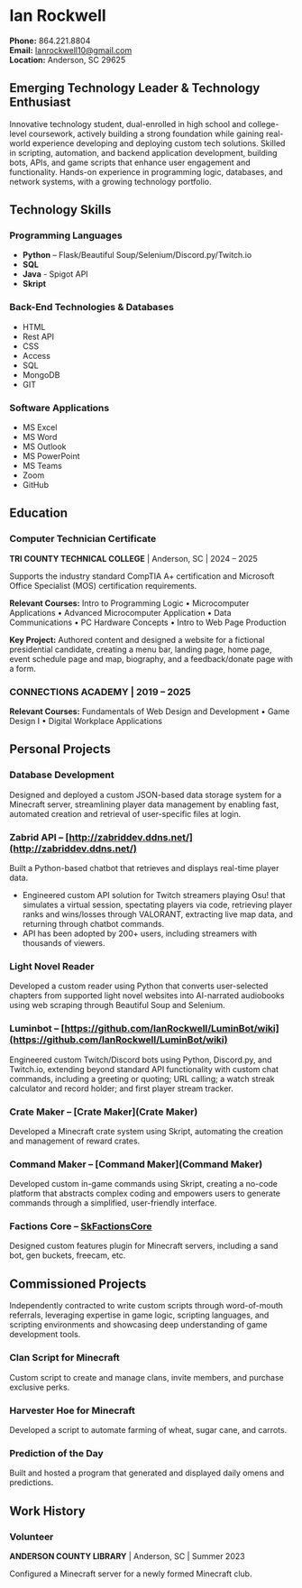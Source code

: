 # Ian Rockwell

**Phone:** 864.221.8804  
**Email:** Ianrockwell10@gmail.com  
**Location:** Anderson, SC 29625

## Emerging Technology Leader & Technology Enthusiast

Innovative technology student, dual-enrolled in high school and college-level coursework, actively building a strong foundation while gaining real-world experience developing and deploying custom tech solutions. Skilled in scripting, automation, and backend application development, building bots, APIs, and game scripts that enhance user engagement and functionality. Hands-on experience in programming logic, databases, and network systems, with a growing technology portfolio.

## Technology Skills

### Programming Languages
- **Python** – Flask/Beautiful Soup/Selenium/Discord.py/Twitch.io
- **SQL**
- **Java** - Spigot API
- **Skript**

### Back-End Technologies & Databases
- HTML
- Rest API
- CSS
- Access
- SQL
- MongoDB
- GIT

### Software Applications
- MS Excel
- MS Word
- MS Outlook
- MS PowerPoint
- MS Teams
- Zoom
- GitHub

## Education

### Computer Technician Certificate
**TRI COUNTY TECHNICAL COLLEGE** | Anderson, SC | 2024 – 2025

Supports the industry standard CompTIA A+ certification and Microsoft Office Specialist (MOS) certification requirements.

**Relevant Courses:** Intro to Programming Logic • Microcomputer Applications • Advanced Microcomputer Application • Data Communications • PC Hardware Concepts • Intro to Web Page Production

**Key Project:** Authored content and designed a website for a fictional presidential candidate, creating a menu bar, landing page, home page, event schedule page and map, biography, and a feedback/donate page with a form.

### CONNECTIONS ACADEMY | 2019 – 2025

**Relevant Courses:** Fundamentals of Web Design and Development • Game Design I • Digital Workplace Applications

## Personal Projects

### Database Development
Designed and deployed a custom JSON-based data storage system for a Minecraft server, streamlining player data management by enabling fast, automated creation and retrieval of user-specific files at login.

### Zabrid API – [http://zabriddev.ddns.net/](http://zabriddev.ddns.net/)
Built a Python-based chatbot that retrieves and displays real-time player data.

- Engineered custom API solution for Twitch streamers playing Osu! that simulates a virtual session, spectating players via code, retrieving player ranks and wins/losses through VALORANT, extracting live map data, and returning through chatbot commands.
- API has been adopted by 200+ users, including streamers with thousands of viewers.

### Light Novel Reader
Developed a custom reader using Python that converts user-selected chapters from supported light novel websites into AI-narrated audiobooks using web scraping through Beautiful Soup and Selenium.

### Luminbot – [https://github.com/IanRockwell/LuminBot/wiki](https://github.com/IanRockwell/LuminBot/wiki)
Engineered custom Twitch/Discord bots using Python, Discord.py, and Twitch.io, extending beyond standard API functionality with custom chat commands, including a greeting or quoting; URL calling; a watch streak calculator and record holder; and first player stream tracker.

### Crate Maker – [Crate Maker](Crate Maker)
Developed a Minecraft crate system using Skript, automating the creation and management of reward crates.

### Command Maker – [Command Maker](Command Maker)
Developed custom in-game commands using Skript, creating a no-code platform that abstracts complex coding and empowers users to generate commands through a simplified, user-friendly interface.

### Factions Core – [SkFactionsCore](SkFactionsCore)
Designed custom features plugin for Minecraft servers, including a sand bot, gen buckets, freecam, etc.

## Commissioned Projects

Independently contracted to write custom scripts through word-of-mouth referrals, leveraging expertise in game logic, scripting languages, and scripting environments and showcasing deep understanding of game development tools.

### Clan Script for Minecraft
Custom script to create and manage clans, invite members, and purchase exclusive perks.

### Harvester Hoe for Minecraft
Developed a script to automate farming of wheat, sugar cane, and carrots.

### Prediction of the Day
Built and hosted a program that generated and displayed daily omens and predictions.

## Work History

### Volunteer
**ANDERSON COUNTY LIBRARY** | Anderson, SC | Summer 2023

Configured a Minecraft server for a newly formed Minecraft club.
